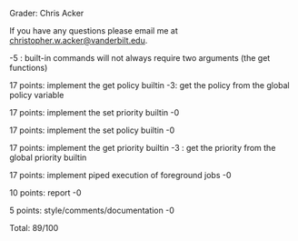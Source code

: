 Grader: Chris Acker

If you have any questions please email me at christopher.w.acker@vanderbilt.edu.

-5 : built-in commands will not always require two arguments (the get functions)

17 points: implement the get policy builtin
	-3: get the policy from the global policy variable
 
17 points: implement the set priority builtin
	-0

17 points: implement the set policy builtin
	-0
 
17 points: implement the get priority builtin
	-3 : get the priority from the global priority builtin
 
17 points: implement piped execution of foreground jobs
	-0
 
10 points: report
	-0
 
5 points:  style/comments/documentation
	-0
 
Total: 89/100
